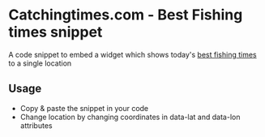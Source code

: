 # Catchingtimes.com - Best Fishing times snippet
A code snippet to embed a widget which shows today's [best fishing times](https://www.catchingtimes.com) to a single location

## Usage
- Copy & paste the snippet in your code
- Change location by changing coordinates in data-lat and data-lon attributes
